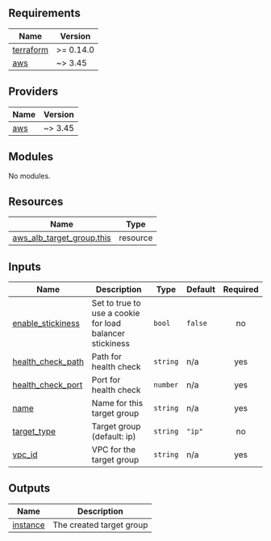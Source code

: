 <!-- BEGIN_TF_DOCS -->
## Requirements

| Name | Version |
|------|---------|
| <a name="requirement_terraform"></a> [terraform](#requirement\_terraform) | >= 0.14.0 |
| <a name="requirement_aws"></a> [aws](#requirement\_aws) | ~> 3.45 |

## Providers

| Name | Version |
|------|---------|
| <a name="provider_aws"></a> [aws](#provider\_aws) | ~> 3.45 |

## Modules

No modules.

## Resources

| Name | Type |
|------|------|
| [aws_alb_target_group.this](https://registry.terraform.io/providers/hashicorp/aws/latest/docs/resources/alb_target_group) | resource |

## Inputs

| Name | Description | Type | Default | Required |
|------|-------------|------|---------|:--------:|
| <a name="input_enable_stickiness"></a> [enable\_stickiness](#input\_enable\_stickiness) | Set to true to use a cookie for load balancer stickiness | `bool` | `false` | no |
| <a name="input_health_check_path"></a> [health\_check\_path](#input\_health\_check\_path) | Path for health check | `string` | n/a | yes |
| <a name="input_health_check_port"></a> [health\_check\_port](#input\_health\_check\_port) | Port for health check | `number` | n/a | yes |
| <a name="input_name"></a> [name](#input\_name) | Name for this target group | `string` | n/a | yes |
| <a name="input_target_type"></a> [target\_type](#input\_target\_type) | Target group (default: ip) | `string` | `"ip"` | no |
| <a name="input_vpc_id"></a> [vpc\_id](#input\_vpc\_id) | VPC for the target group | `string` | n/a | yes |

## Outputs

| Name | Description |
|------|-------------|
| <a name="output_instance"></a> [instance](#output\_instance) | The created target group |
<!-- END_TF_DOCS -->
